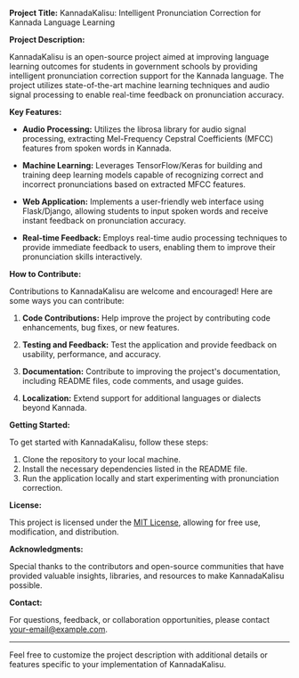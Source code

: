 **Project Title:** KannadaKalisu: Intelligent Pronunciation Correction for Kannada Language Learning

**Project Description:**

KannadaKalisu is an open-source project aimed at improving language learning outcomes for students in government schools by providing intelligent pronunciation correction support for the Kannada language. The project utilizes state-of-the-art machine learning techniques and audio signal processing to enable real-time feedback on pronunciation accuracy.

**Key Features:**

- **Audio Processing:** Utilizes the librosa library for audio signal processing, extracting Mel-Frequency Cepstral Coefficients (MFCC) features from spoken words in Kannada.

- **Machine Learning:** Leverages TensorFlow/Keras for building and training deep learning models capable of recognizing correct and incorrect pronunciations based on extracted MFCC features.

- **Web Application:** Implements a user-friendly web interface using Flask/Django, allowing students to input spoken words and receive instant feedback on pronunciation accuracy.

- **Real-time Feedback:** Employs real-time audio processing techniques to provide immediate feedback to users, enabling them to improve their pronunciation skills interactively.

**How to Contribute:**

Contributions to KannadaKalisu are welcome and encouraged! Here are some ways you can contribute:

1. **Code Contributions:** Help improve the project by contributing code enhancements, bug fixes, or new features.

2. **Testing and Feedback:** Test the application and provide feedback on usability, performance, and accuracy.

3. **Documentation:** Contribute to improving the project's documentation, including README files, code comments, and usage guides.

4. **Localization:** Extend support for additional languages or dialects beyond Kannada.

**Getting Started:**

To get started with KannadaKalisu, follow these steps:

1. Clone the repository to your local machine.
2. Install the necessary dependencies listed in the README file.
3. Run the application locally and start experimenting with pronunciation correction.

**License:**

This project is licensed under the [MIT License]([link-to-license-file](https://github.com/mysteriousbug/KannadaKalisu/blob/main/LICENSE)), allowing for free use, modification, and distribution.

**Acknowledgments:**

Special thanks to the contributors and open-source communities that have provided valuable insights, libraries, and resources to make KannadaKalisu possible.

**Contact:**

For questions, feedback, or collaboration opportunities, please contact [your-email@example.com](mailto:ananya.aithal666@gmail.com).

---

Feel free to customize the project description with additional details or features specific to your implementation of KannadaKalisu.
